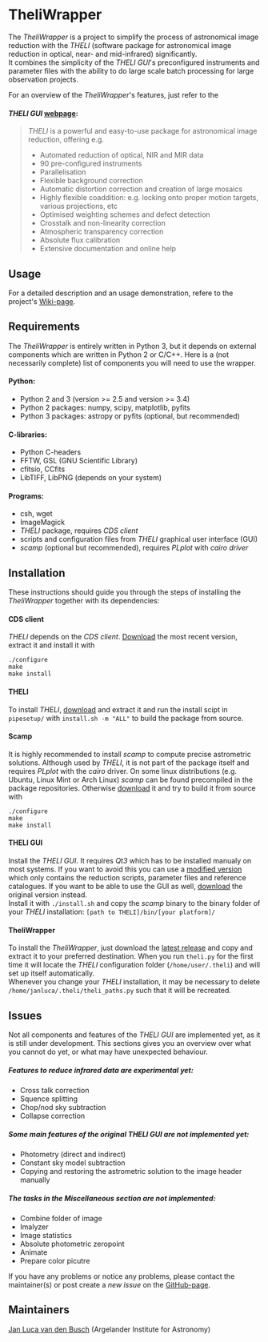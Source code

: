 # TheliWrapper

The *TheliWrapper* is a project to simplify the process of astronomical image
reduction with the *THELI* (software package for astronomical image reduction
in optical, near- and mid-infrared) significantly.  
It combines the simplicity of the *THELI GUI*'s preconfigured instruments and
parameter files with the ability to do large scale batch processing for large
observation projects.

For an overview of the *TheliWrapper*'s features, just refer to the
#### *THELI GUI* [webpage](https://www.astro.uni-bonn.de/theli/gui/):

> *THELI* is a powerful and easy-to-use package for astronomical image
  reduction, offering e.g.
> * Automated reduction of optical, NIR and MIR data
> * 90 pre-configured instruments
> * Parallelisation
> * Flexible background correction
> * Automatic distortion correction and creation of large mosaics
> * Highly flexible coaddition: e.g. locking onto proper motion targets,
    various projections, etc
> * Optimised weighting schemes and defect detection
> * Crosstalk and non-linearity correction
> * Atmospheric transparency correction
> * Absolute flux calibration
> * Extensive documentation and online help


## Usage

For a detailed description and an usage demonstration, refere to the project's
[Wiki-page](https://github.com/jlvdb/TheliWrapper/wiki).


## Requirements

The *TheliWrapper* is entirely written in Python 3, but it depends on external
components which are written in Python 2 or C/C++. Here is a (not necessarily
complete) list of components you will need to use the wrapper.

#### Python:
* Python 2 and 3 (version >= 2.5 and version >= 3.4)
* Python 2 packages: numpy, scipy, matplotlib, pyfits
* Python 3 packages: astropy or pyfits (optional, but recommended)

#### C-libraries:
* Python C-headers
* FFTW, GSL (GNU Scientific Library)
* cfitsio, CCfits
* LibTIFF, LibPNG
(depends on your system)

#### Programs:
* csh, wget
* ImageMagick
* *THELI* package, requires *CDS client*
* scripts and configuration files from *THELI* graphical user interface (GUI)
* *scamp* (optional but recommended), requires *PLplot* with *cairo driver*


## Installation

These instructions should guide you through the steps of installing the
*TheliWrapper* together with its dependencies:

#### CDS client
*THELI* depends on the *CDS client*.
[Download](http://cdsarc.u-strasbg.fr/doc/cdsclient.html) the most recent
version, extract it and install it with

    ./configure
    make
    make install

#### THELI
To install *THELI*,
[download](https://www.astro.uni-bonn.de/theli/gui/download.html) and extract
it and run the install scipt in `pipesetup/` with `install.sh -m "ALL"` to
build the package from source.

#### Scamp
It is highly recommended to install *scamp* to compute precise astrometric
solutions. Although used by *THELI*, it is not part of the package itself and
requires *PLplot* with the *cairo* driver. On some linux distributions (e.g.
Ubuntu, Linux Mint or Arch Linux) *scamp* can be found precompiled in the
package repositories.
Otherwise [download](https://www.astromatic.net/software/scamp) it and try to
build it from source with

    ./configure
    make
    make install

#### THELI GUI
Install the *THELI GUI*. It requires *Qt3* which has to be installed manualy on
most systems. If you want to avoid this you can use a
[modified version](https://github.com/jlvdb/TheliWrapper/raw/extra-data/INSTALL/gui-2.10.3_modified.tar.gz)
which only contains the reduction scripts, parameter files and reference
catalogues. If you want to be able to use the GUI as well,
[download](https://www.astro.uni-bonn.de/theli/gui/download.html) the
original version instead.  
Install it with `./install.sh` and copy the *scamp* binary to the binary folder
of your *THELI* installation: `[path to THELI]/bin/[your platform]/`

#### TheliWrapper
To install the *TheliWrapper*, just download the
[latest release](https://github.com/jlvdb/TheliWrapper/releases/latest) and
copy and extract it to your preferred destination. When you run `theli.py` for
the first time it will locate the *THELI* configuration folder
(`/home/user/.theli`) and will set up itself automatically.  
Whenever you change your *THELI* installation, it may be necessary to delete
`/home/janluca/.theli/theli_paths.py` such that it will be recreated.


## Issues

Not all components and features of the *THELI GUI* are implemented yet, as it
is still under development. This sections gives you an overview over what you
cannot do yet, or what may have unexpected behaviour.

##### Features to reduce infrared data are experimental yet:
* Cross talk correction
* Squence splitting
* Chop/nod sky subtraction
* Collapse correction

##### Some main features of the original *THELI GUI* are not implemented yet:
* Photometry (direct and indirect)
* Constant sky model subtraction
* Copying and restoring the astrometric solution to the image header
  manually

##### The tasks in the *Miscellaneous* section are not implemented:
* Combine folder of image
* Imalyzer
* Image statistics
* Absolute photometric zeropoint
* Animate
* Prepare color picutre

If you have any problems or notice any problems, please contact the
maintainer(s) or post create a *new issue* on the
[GitHub-page](https://github.com/jlvdb/TheliWrapper/issues).


## Maintainers

[Jan Luca van den Busch](https://github.com/jlvdb)
(Argelander Institute for Astronomy)
